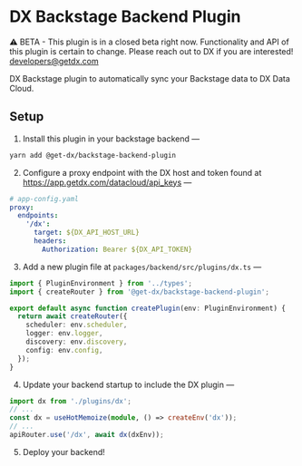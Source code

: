 # DX Backstage Backend Plugin

⚠️ BETA - This plugin is in a closed beta right now. Functionality and API of this plugin is certain to change. Please reach out to DX if you are interested! developers@getdx.com

DX Backstage plugin to automatically sync your Backstage data to DX Data Cloud.

## Setup

1. Install this plugin in your backstage backend —

```bash
yarn add @get-dx/backstage-backend-plugin
```

2. Configure a proxy endpoint with the DX host and token found at https://app.getdx.com/datacloud/api_keys —

```yaml
# app-config.yaml
proxy:
  endpoints:
    '/dx':
      target: ${DX_API_HOST_URL}
      headers:
        Authorization: Bearer ${DX_API_TOKEN}

```

3. Add a new plugin file at `packages/backend/src/plugins/dx.ts` —

```ts
import { PluginEnvironment } from '../types';
import { createRouter } from '@get-dx/backstage-backend-plugin';

export default async function createPlugin(env: PluginEnvironment) {
  return await createRouter({
    scheduler: env.scheduler,
    logger: env.logger,
    discovery: env.discovery,
    config: env.config,
  });
}
```

4. Update your backend startup to include the DX plugin —

```ts
import dx from './plugins/dx';
// ...
const dx = useHotMemoize(module, () => createEnv('dx'));
// ...
apiRouter.use('/dx', await dx(dxEnv));
```

5. Deploy your backend!

